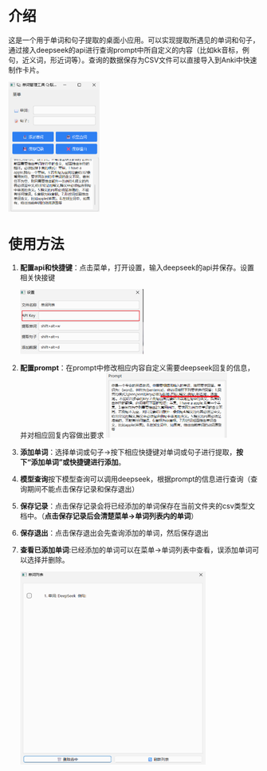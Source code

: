 # 介绍

这是一个用于单词和句子提取的桌面小应用。可以实现提取所遇见的单词和句子，通过接入deepseek的api进行查询prompt中所自定义的内容（比如kk音标，例句，近义词，形近词等）。查询的数据保存为CSV文件可以直接导入到Anki中快速制作卡片。

<img src=".\figure\image-20250417155619662.png" alt="image-20250417155619662" style="zoom:50%;" />





# 使用方法

1. **配置api和快捷键**：点击菜单，打开设置，输入deepseek的api并保存。设置相关快接键

   <img src=".\figure\image-20250417155058076.png" alt="image-20250417155058076" style="zoom: 50%;" />

2. **配置prompt**：在prompt中修改相应内容自定义需要deepseek回复的信息，并对相应回复内容做出要求
    <img src=".\figure\image-20250417155449794.png" alt="image-20250417155449794" style="zoom: 50%;" />

   

4. **添加单词**：选择单词或句子->按下相应快捷键对单词或句子进行提取，**按下“添加单词”或快捷键进行添加**。

5. **模型查询**按下模型查询可以调用deepseek，根据prompt的信息进行查询（查询期间不能点击保存记录和保存退出）

6. **保存记录**：点击保存记录会将已经添加的单词保存在当前文件夹的csv类型文档中。（**点击保存记录后会清楚菜单->单词列表内的单词**）

7. **保存退出**：点击保存退出会先查询添加的单词，然后保存退出

8. **查看已添加单词**:已经添加的单词可以在菜单->单词列表中查看，误添加单词可以选择并删除。

   <img src=".\figure\image-20250417160010561.png" alt="image-20250417160010561" style="zoom: 50%;" />
